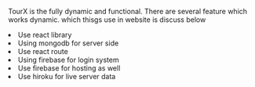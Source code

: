 TourX is the fully dynamic and functional. There are several feature which works dynamic. which thisgs use in website is discuss below
</br>
<li>Use react library </li>
<li>Using mongodb for server side </li>
<li>Use react route  </li>
<li>Using firebase for login system  </li>
<li>Use firebase for hosting as well </li>
<li>Use hiroku for live server data </li>
